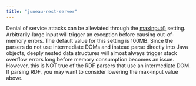 ```yaml
---
title: "juneau-rest-server"
---
```


Denial of service attacks can be alleviated through the [maxInput()](../apidocs/org/apache/juneau/rest/annotation/Rest.html#maxInput()) setting.
Arbitrarily-large input will trigger an exception before causing out-of-memory errors.
The default value for this setting is 100MB.
Since the parsers do not use intermediate DOMs and instead parse directly into Java objects, deeply nested data structures will almost always trigger stack overflow errors long before memory consumption becomes an issue.
However, this is NOT true of the RDF parsers that use an intermediate DOM.
If parsing RDF, you may want to consider lowering the max-input value above.

